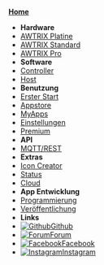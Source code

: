 [**Home**](de-de/)
- **Hardware**
- [AWTRIX Platine](de-de/pcb.md)
- [AWTRIX Standard](de-de/hardware.md)
- [AWTRIX Pro](de-de/hardware_pro.md)
- **Software**
- [Controller](de-de/controller.md)
- [Host](de-de/host.md)
- **Benutzung**
- [Erster Start](de-de/firststart.md)
- [Appstore](de-de/appstore.md)
- [MyApps](de-de/myapps.md)
- [Einstellungen](de-de/settings.md)
- [Premium](de-de/premium.md)
- **API**
- [MQTT/REST](de-de/api.md)
- **Extras**
- [Icon Creator](de-de/creator.md)
- [Status](de-de/status.md)
- [Cloud](de-de/cloud.md)
- **App Entwicklung**
- [Programmierung](de-de/appcoding.md)
- [Veröffentlichung](de-de/appreview.md)
- **Links**
- [![Github](https://icongram.jgog.in/simple/github.svg?color=808080&size=16)Github](https://github.com/awtrix)
- [![Forum](https://icongram.jgog.in/devicon/bootstrap-plain.svg?color=808080&size=16)Forum](https://forum.blueforcer.de)
- [![Facebook](https://icongram.jgog.in/simple/facebook.svg?color=808080&size=16)Facebook](https://www.facebook.com/groups/126493104851075)
- [![Instagram](https://icongram.jgog.in/feather/instagram.svg?colored&size=16)Instagram](http://instagram.com/awtrix2.0)